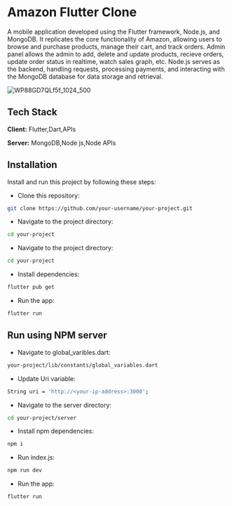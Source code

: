 # Amazon Flutter Clone

A mobile application developed using the Flutter framework, Node.js, and MongoDB. It replicates the core functionality of Amazon, allowing users to browse and purchase products, manage their cart, and track orders. Admin panel allows the admin to add, delete and update products, recieve orders, update order status in realtime, watch sales graph, etc. Node.js serves as the backend, handling requests, processing payments, and interacting with the MongoDB database for data storage and retrieval.






![WP88GD7QLf5f_1024_500](https://github.com/imperialrogers/Amazon-Clone/assets/108432834/309b7b86-67ce-4b65-a8fc-e19359577bb9)






## Tech Stack

**Client:** Flutter,Dart,APIs

**Server:** MongoDB,Node js,Node APIs


## Installation

Install and run this project by following these steps:

- Clone this repository:

```bash
git clone https://github.com/your-username/your-project.git
```

- Navigate to the project directory:

```bash
cd your-project
```

- Navigate to the project directory:

```bash
cd your-project
```
- Install dependencies:

```bash
flutter pub get
```

- Run the app:

```bash
flutter run
```
    
## Run using NPM server

- Navigate to global_varibles.dart:

```bash
your-project/lib/constants/global_variables.dart
```

- Update Uri variable:

```bash
String uri = 'http://<your-ip-address>:3000';
```

- Navigate to the server directory:

```bash
cd your-project/server
```

- Install npm dependencies:

```bash
npm i
```
- Run index.js:

```bash
npm run dev
```

- Run the app:

```bash
flutter run
```


